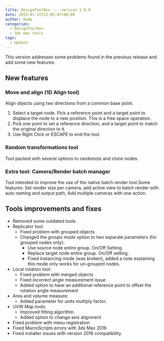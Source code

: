 ```yaml
---
title: DesignToolBox --- version 2.6.0
date: 2019-01-15T23:05:07+00:00
author: Bump
categories:
  - DesignToolBox
  - 3ds max tools
tags:
  - Update
---
```


This version addresses some problems found in the previous release and add some new features:

## New features

### Move and align (1D Align tool)

Align objects using two directions from a common base point.

  1. Select a target node. Pick a reference point and a target point to displace the node to a new position. This is a free space operation.
  2. Pick one point to set a reference direction, and a target point to match the original direction to it.
  3. Use Right Click or ESCAPE to end the tool.

### Random transformations tool

Tool packed with several options to randomize and clone nodes.

### Extra tool: Camera/Render batch manager

Tool intended to improve the use of the native batch render tool.Some features: Set render size per camera, add active view to batch render with auto naming and output path, Add multiple cameras with one action.

## Tools improvements and fixes

* Removed some outdated tools.
* Replicator tool:
  * Fixed problem with grouped objects
  * Changed the *groups mode* option to two separate parameters (for grouped nodes only):
    * Use source node entire group. On/Off Setting.
    * Replace target node entire group. On/Off setting.
    * Fixed instancing mode (was broken), added a note explaining this mode only works for un-grouped nodes.
* Local rotation tool:
  * Fixed problem with merged objects
  * Fixed incorrect angle measurement issue
  * Added option to have an additional reference point to offset the rotation angle measurement
* Area and volume measure:
  * Added parameter for units multiply factor.
* UVW Map tools:
  * Improved fitting algorithm.
  * Added option to change axis alignment
* Fixed problem with menu registration
* Fixed MacroScripts errors with 3ds Max 2016
* Fixed installer issues with version 2016 compatibility.